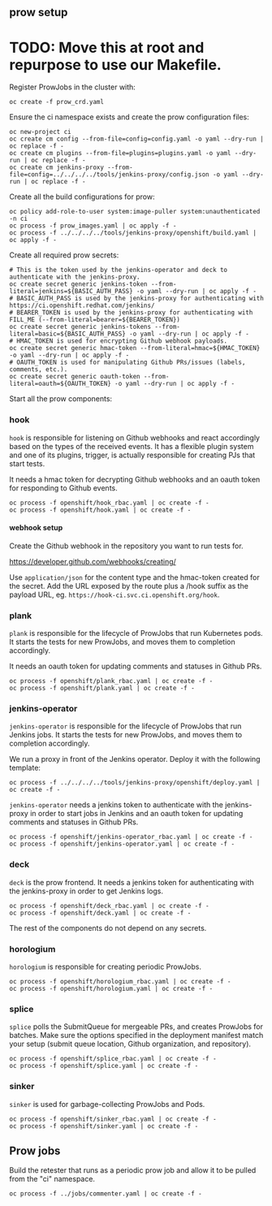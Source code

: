 ## prow setup

# TODO: Move this at root and repurpose to use our Makefile.

Register ProwJobs in the cluster with:
```
oc create -f prow_crd.yaml
```

Ensure the ci namespace exists and create the prow configuration files:
```
oc new-project ci
oc create cm config --from-file=config=config.yaml -o yaml --dry-run | oc replace -f -
oc create cm plugins --from-file=plugins=plugins.yaml -o yaml --dry-run | oc replace -f -
oc create cm jenkins-proxy --from-file=config=../../../../tools/jenkins-proxy/config.json -o yaml --dry-run | oc replace -f -
```

Create all the build configurations for prow:
```
oc policy add-role-to-user system:image-puller system:unauthenticated -n ci
oc process -f prow_images.yaml | oc apply -f -
oc process -f ../../../../tools/jenkins-proxy/openshift/build.yaml | oc apply -f -
```

Create all required prow secrets:
```
# This is the token used by the jenkins-operator and deck to authenticate with the jenkins-proxy.
oc create secret generic jenkins-token --from-literal=jenkins=${BASIC_AUTH_PASS} -o yaml --dry-run | oc apply -f -
# BASIC_AUTH_PASS is used by the jenkins-proxy for authenticating with https://ci.openshift.redhat.com/jenkins/
# BEARER_TOKEN is used by the jenkins-proxy for authenticating with FILL_ME (--from-literal=bearer=${BEARER_TOKEN})
oc create secret generic jenkins-tokens --from-literal=basic=${BASIC_AUTH_PASS} -o yaml --dry-run | oc apply -f -
# HMAC_TOKEN is used for encrypting Github webhook payloads.
oc create secret generic hmac-token --from-literal=hmac=${HMAC_TOKEN} -o yaml --dry-run | oc apply -f -
# OAUTH_TOKEN is used for manipulating Github PRs/issues (labels, comments, etc.).
oc create secret generic oauth-token --from-literal=oauth=${OAUTH_TOKEN} -o yaml --dry-run | oc apply -f -
```

Start all the prow components:

### hook

`hook` is responsible for listening on Github webhooks and react accordingly
based on the types of the received events. It has a flexible plugin system
and one of its plugins, trigger, is actually responsible for creating PJs
that start tests.

It needs a hmac token for decrypting Github webhooks and an oauth token for
responding to Github events.
```
oc process -f openshift/hook_rbac.yaml | oc create -f -
oc process -f openshift/hook.yaml | oc create -f -
```

#### webhook setup

Create the Github webhook in the repository you want to run tests for.

https://developer.github.com/webhooks/creating/

Use `application/json` for the content type and the hmac-token created
for the secret. Add the URL exposed by the route plus a /hook suffix as
the payload URL, eg. `https://hook-ci.svc.ci.openshift.org/hook`.

### plank

`plank` is responsible for the lifecycle of ProwJobs that run Kubernetes pods.
It starts the tests for new ProwJobs, and moves them to completion accordingly.

It needs an oauth token for updating comments and statuses in Github PRs.
```
oc process -f openshift/plank_rbac.yaml | oc create -f -
oc process -f openshift/plank.yaml | oc create -f -
```

### jenkins-operator

`jenkins-operator` is responsible for the lifecycle of ProwJobs that run Jenkins jobs.
It starts the tests for new ProwJobs, and moves them to completion accordingly.

We run a proxy in front of the Jenkins operator. Deploy it with the following template:
```
oc process -f ../../../../tools/jenkins-proxy/openshift/deploy.yaml | oc create -f -
```

`jenkins-operator` needs a jenkins token to authenticate with the jenkins-proxy in
order to start jobs in Jenkins and an oauth token for updating comments and statuses
in Github PRs.
```
oc process -f openshift/jenkins-operator_rbac.yaml | oc create -f -
oc process -f openshift/jenkins-operator.yaml | oc create -f -
```

### deck

`deck` is the prow frontend. It needs a jenkins token for authenticating with the
jenkins-proxy in order to get Jenkins logs.
```
oc process -f openshift/deck_rbac.yaml | oc create -f -
oc process -f openshift/deck.yaml | oc create -f -
```

The rest of the components do not depend on any secrets.

### horologium

`horologium` is responsible for creating periodic ProwJobs.
```
oc process -f openshift/horologium_rbac.yaml | oc create -f -
oc process -f openshift/horologium.yaml | oc create -f -
```

### splice

`splice` polls the SubmitQueue for mergeable PRs, and creates ProwJobs for batches.
Make sure the options specified in the deployment manifest match your setup
(submit queue location, Github organization, and repository).
```
oc process -f openshift/splice_rbac.yaml | oc create -f -
oc process -f openshift/splice.yaml | oc create -f -
```

### sinker

`sinker` is used for garbage-collecting ProwJobs and Pods.
```
oc process -f openshift/sinker_rbac.yaml | oc create -f -
oc process -f openshift/sinker.yaml | oc create -f -
```


## Prow jobs

Build the retester that runs as a periodic prow job and allow it to be pulled
from the "ci" namespace.

```
oc process -f ../jobs/commenter.yaml | oc create -f -
```